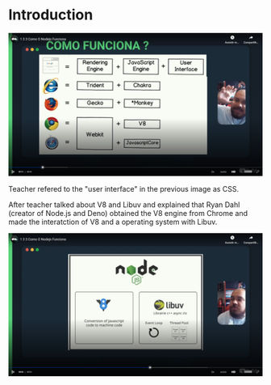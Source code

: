 # Introduction

![Engines](images/engines.png)

Teacher refered to the "user interface" in the previous image as CSS.

After teacher talked about V8 and Libuv and explained that Ryan Dahl (creator of Node.js and Deno) obtained the V8 engine from Chrome and made the interatction of V8 and a operating system with Libuv.

![V8 and Libuv](images/v8-and-libuv.png)